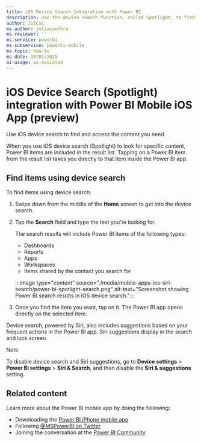 ```yaml
---
title: iOS Device Search Integration with Power BI
description: Use the device search function, called Spotlight, to find and access the content you need in Power BI.
author: JulCsc
ms.author: juliacawthra
ms.reviewer: ''
ms.service: powerbi
ms.subservice: powerbi-mobile
ms.topic: how-to
ms.date: 10/01/2025
ai-usage: ai-assisted
---
```


# iOS Device Search (Spotlight) integration with Power BI Mobile iOS App (preview)

Use iOS device search to find and access the content you need.

When you use iOS device search (Spotlight) to look for specific content, Power BI items are included in the result list. Tapping on a Power BI item from the result list takes you directly to that item inside the Power BI app.

## Find items using device search

To find items using device search:

1. Swipe down from the middle of the **Home** screen to get into the device search.
1. Tap the **Search** field and type the text you're looking for.

   The search results will include Power BI items of the following types:

    - Dashboards
    - Reports
    - Apps
    - Workspaces
    - Items shared by the contact you search for

    :::image type="content" source="./media/mobile-apps-ios-siri-search/power-bi-spotlight-search.png" alt-text="Screenshot showing Power BI search results in iOS device search.":::

1. Once you find the item you want, tap on it. The Power BI app opens directly on the selected item.

Device search, powered by Siri, also includes suggestions based on your frequent actions in the Power BI app. Siri suggestions display in the search and lock screen.

> [!NOTE]
> To disable device search and Siri suggestions, go to **Device settings** > **Power BI settings** > **Siri & Search**,
> and then disable the **Siri & suggestions** setting.

## Related content

Learn more about the Power BI mobile app by doing the following:

- Downloading the [Power BI iPhone mobile app](https://go.microsoft.com/fwlink/?LinkId=522062)
- Following [@MSPowerBI on Twitter](https://twitter.com/MSPowerBI)
- Joining the conversation at the [Power BI Community](https://community.powerbi.com/)
